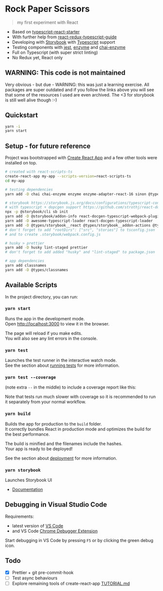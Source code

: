 # Rock Paper Scissors

> my first experiment with React

- Based on [typescript-react-starter](https://github.com/microsoft/typescript-react-starter)
- With further help from [react-redux-typescript-guide](https://github.com/piotrwitek/react-redux-typescript-guide)
- Developing with [Storybook](https://storybook.js.org/) with [Typescript](https://storybook.js.org/docs/configurations/typescript-config/) support
- Testing components with [jest](https://jestjs.io), [enzyme](https://github.com/airbnb/enzyme) and [chai-enzyme](https://github.com/producthunt/chai-enzyme)
- Full on Typescript (with super strict linting)
- No Redux yet, React only

## WARNING: This code is not maintained

Very obvious - but due - WARNING: this was just a learning exercise. All packages are super outdated and if you follow the links above you will see that some of the resources I used are even archived. The <3 for storybook is still well alive though :-) 

## Quickstart

```bash
yarn -i
yarn start
```

## Setup - for future reference

Project was bootstrapped with [Create React App](https://github.com/facebookincubator/create-react-app) and a few other tools were installed on top.

```bash
# created with react-scripts-ts
create-react-app my-app --scripts-version=react-scripts-ts
cd my-app

# testing dependencies
yarn add -D chai chai-enzyme enzyme enzyme-adapter-react-16 sinon @types/chai @types/chai-enzyme @types/enzyme @types/enzyme-adapter-react-16 @types/sinon

# storybook https://storybook.js.org/docs/configurations/typescript-config/
# with typescript + dopcgen support https://github.com/strothj/react-docgen-typescript-loader
npx -p @storybook/cli sb init
yarn add -D @storybook/addon-info react-docgen-typescript-webpack-plugin
yarn add -D awesome-typescript-loader react-docgen-typescript-loader
yarn add -D @types/storybook__react @types/storybook__addon-actions @types/storybook__addon-info @types/storybook__addon-links
# don't forget to add "rootDirs": ["src", "stories"] to tsconfig.json
# and to create .storybook/webpack.config.js

# husky > prettier
yarn add -D husky lint-staged prettier
# don't forget to add added "husky" and "lint-staged" to package.json

# app dependencies
yarn add classnames
yarn add -D @types/classnames
```

## Available Scripts

In the project directory, you can run:

### `yarn start`

Runs the app in the development mode.<br>
Open [http://localhost:3000](http://localhost:3000) to view it in the browser.

The page will reload if you make edits.<br>
You will also see any lint errors in the console.

### `yarn test`

Launches the test runner in the interactive watch mode.<br>
See the section about [running tests](#running-tests) for more information.

### `yarn test --coverage`

(note extra `--` in the middle) to include a coverage report like this:

Note that tests run much slower with coverage so it is recommended to run it separately from your normal workflow.

### `yarn build`

Builds the app for production to the `build` folder.<br>
It correctly bundles React in production mode and optimizes the build for the best performance.

The build is minified and the filenames include the hashes.<br>
Your app is ready to be deployed!

See the section about [deployment](#deployment) for more information.

### `yarn storybook`

Launches Storybook UI

* [Documentation](https://storybook.js.org/docs/basics/introduction/)

## Debugging in Visual Studio Code

Requirements:
- latest version of [VS Code](https://code.visualstudio.com)
- and VS Code [Chrome Debugger Extension](https://marketplace.visualstudio.com/items?itemName=msjsdiag.debugger-for-chrome)

Start debugging in VS Code by pressing `F5` or by clicking the green debug icon.

## Todo

- [x] Prettier + git pre-commit-hook
- [ ] Test async behaviours
- [ ] Explore remaining tools of create-react-app [TUTORIAL.md](TUTORIAL)
